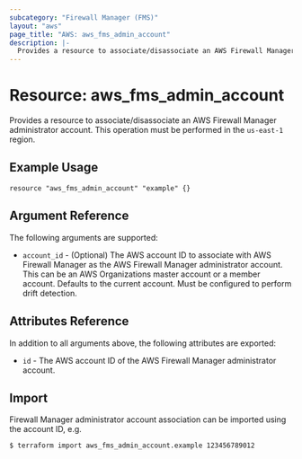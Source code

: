 ```yaml
---
subcategory: "Firewall Manager (FMS)"
layout: "aws"
page_title: "AWS: aws_fms_admin_account"
description: |-
  Provides a resource to associate/disassociate an AWS Firewall Manager administrator account
---
```


# Resource: aws_fms_admin_account

Provides a resource to associate/disassociate an AWS Firewall Manager administrator account. This operation must be performed in the `us-east-1` region.

## Example Usage

```hcl
resource "aws_fms_admin_account" "example" {}
```

## Argument Reference

The following arguments are supported:

* `account_id` - (Optional) The AWS account ID to associate with AWS Firewall Manager as the AWS Firewall Manager administrator account. This can be an AWS Organizations master account or a member account. Defaults to the current account. Must be configured to perform drift detection.

## Attributes Reference

In addition to all arguments above, the following attributes are exported:

* `id` - The AWS account ID of the AWS Firewall Manager administrator account.

## Import

Firewall Manager administrator account association can be imported using the account ID, e.g.

```
$ terraform import aws_fms_admin_account.example 123456789012
```
